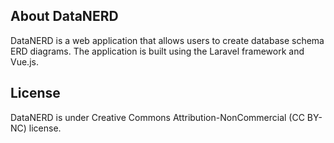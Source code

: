 ## About DataNERD

DataNERD is a web application that allows users to create database schema ERD diagrams. The application is built using the Laravel framework and Vue.js.

## License

DataNERD is under Creative Commons Attribution-NonCommercial (CC BY-NC) license.
